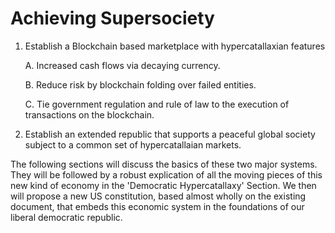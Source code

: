# Achieving Supersociety

1.  Establish a Blockchain based marketplace with hypercatallaxian features
 
    A. Increased cash flows via decaying currency.

    B. Reduce risk by blockchain folding over failed entities.

    C. Tie government regulation and rule of law to the execution of transactions on the blockchain.

2.  Establish an extended republic that supports a peaceful global society subject to a common set of hypercatallaian markets.

The following sections will discuss the basics of these two major systems.  They will be followed by a robust explication of all the moving pieces of this new kind of economy in the 'Democratic Hypercatallaxy' Section.  We then will propose a new US constitution, based almost wholly on the existing document, that embeds this economic system in the foundations of our liberal democratic republic.


